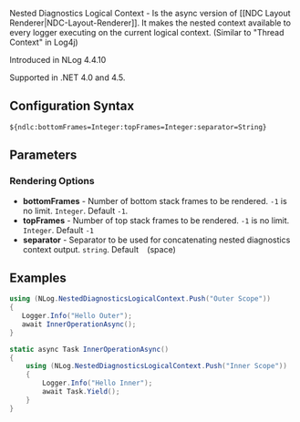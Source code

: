 Nested Diagnostics Logical Context - Is the async version of [[NDC Layout Renderer|NDC-Layout-Renderer]]. It makes the nested context available to every logger executing on the current logical context. (Similar to "Thread Context" in Log4j)

Introduced in NLog 4.4.10

Supported in .NET 4.0 and 4.5.

## Configuration Syntax
```
${ndlc:bottomFrames=Integer:topFrames=Integer:separator=String}
```

## Parameters
### Rendering Options
* **bottomFrames** - Number of bottom stack frames to be rendered. `-1` is no limit. `Integer`. Default `-1`.
* **topFrames** - Number of top stack frames to be rendered. `-1` is no limit. `Integer`.  Default `-1`
* **separator** - Separator to be used for concatenating nested diagnostics context output. `string`. Default ` ` (space)

## Examples

```c#
using (NLog.NestedDiagnosticsLogicalContext.Push("Outer Scope"))
{
   Logger.Info("Hello Outer");
   await InnerOperationAsync();
}

static async Task InnerOperationAsync()
{
    using (NLog.NestedDiagnosticsLogicalContext.Push("Inner Scope"))
    {
        Logger.Info("Hello Inner");
        await Task.Yield();
    }
}
```